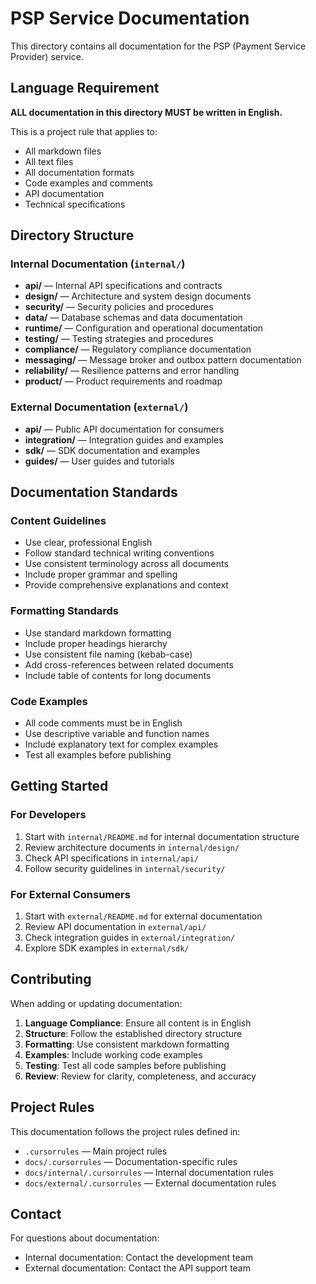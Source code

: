 # PSP Service Documentation

This directory contains all documentation for the PSP (Payment Service Provider) service.

## Language Requirement

**ALL documentation in this directory MUST be written in English.**

This is a project rule that applies to:
- All markdown files
- All text files
- All documentation formats
- Code examples and comments
- API documentation
- Technical specifications

## Directory Structure

### Internal Documentation (`internal/`)
- **api/** — Internal API specifications and contracts
- **design/** — Architecture and system design documents
- **security/** — Security policies and procedures
- **data/** — Database schemas and data documentation
- **runtime/** — Configuration and operational documentation
- **testing/** — Testing strategies and procedures
- **compliance/** — Regulatory compliance documentation
- **messaging/** — Message broker and outbox pattern documentation
- **reliability/** — Resilience patterns and error handling
- **product/** — Product requirements and roadmap

### External Documentation (`external/`)
- **api/** — Public API documentation for consumers
- **integration/** — Integration guides and examples
- **sdk/** — SDK documentation and examples
- **guides/** — User guides and tutorials

## Documentation Standards

### Content Guidelines
- Use clear, professional English
- Follow standard technical writing conventions
- Use consistent terminology across all documents
- Include proper grammar and spelling
- Provide comprehensive explanations and context

### Formatting Standards
- Use standard markdown formatting
- Include proper headings hierarchy
- Use consistent file naming (kebab-case)
- Add cross-references between related documents
- Include table of contents for long documents

### Code Examples
- All code comments must be in English
- Use descriptive variable and function names
- Include explanatory text for complex examples
- Test all examples before publishing

## Getting Started

### For Developers
1. Start with `internal/README.md` for internal documentation structure
2. Review architecture documents in `internal/design/`
3. Check API specifications in `internal/api/`
4. Follow security guidelines in `internal/security/`

### For External Consumers
1. Start with `external/README.md` for external documentation
2. Review API documentation in `external/api/`
3. Check integration guides in `external/integration/`
4. Explore SDK examples in `external/sdk/`

## Contributing

When adding or updating documentation:

1. **Language Compliance**: Ensure all content is in English
2. **Structure**: Follow the established directory structure
3. **Formatting**: Use consistent markdown formatting
4. **Examples**: Include working code examples
5. **Testing**: Test all code samples before publishing
6. **Review**: Review for clarity, completeness, and accuracy

## Project Rules

This documentation follows the project rules defined in:
- `.cursorrules` — Main project rules
- `docs/.cursorrules` — Documentation-specific rules
- `docs/internal/.cursorrules` — Internal documentation rules
- `docs/external/.cursorrules` — External documentation rules

## Contact

For questions about documentation:
- Internal documentation: Contact the development team
- External documentation: Contact the API support team
